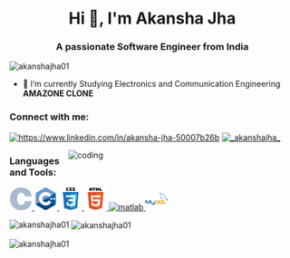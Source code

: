 <h1 align="center">Hi 👋, I'm Akansha Jha</h1>
<h3 align="center">A passionate Software Engineer from India</h3>

<p align="left"> <img src="https://komarev.com/ghpvc/?username=akanshajha01&label=Profile%20views&color=0e75b6&style=flat" alt="akanshajha01" /> </p>

- 🔭 I’m currently Studying Electronics and Communication Engineering **AMAZONE CLONE**

<h3 align="left">Connect with me:</h3>
<p align="left">
<a href="https://linkedin.com/in/https://www.linkedin.com/in/akansha-jha-50007b26b" target="blank"><img align="center" src="https://raw.githubusercontent.com/rahuldkjain/github-profile-readme-generator/master/src/images/icons/Social/linked-in-alt.svg" alt="https://www.linkedin.com/in/akansha-jha-50007b26b" height="30" width="40" /></a>
<a href="https://instagram.com/_akanshajha_" target="blank"><img align="center" src="https://raw.githubusercontent.com/rahuldkjain/github-profile-readme-generator/master/src/images/icons/Social/instagram.svg" alt="_akanshajha_" height="30" width="40" /></a>
</p>
<img align="right" alt="coding" width="400" src="https://www.google.com/url?sa=i&url=https%3A%2F%2Fgithub.com%2Frudrabarad%2FGifs&psig=AOvVaw1eYFuFY3ZLe7UBuEj6_V-i&ust=1750349045919000&source=images&cd=vfe&opi=89978449&ved=0CBAQjRxqFwoTCJDLyL-r-40DFQAAAAAdAAAAABAE">
<h3 align="left">Languages and Tools:</h3>
<p align="left"> <a href="https://www.cprogramming.com/" target="_blank" rel="noreferrer"> <img src="https://raw.githubusercontent.com/devicons/devicon/master/icons/c/c-original.svg" alt="c" width="40" height="40"/> </a> <a href="https://www.w3schools.com/cpp/" target="_blank" rel="noreferrer"> <img src="https://raw.githubusercontent.com/devicons/devicon/master/icons/cplusplus/cplusplus-original.svg" alt="cplusplus" width="40" height="40"/> </a> <a href="https://www.w3schools.com/css/" target="_blank" rel="noreferrer"> <img src="https://raw.githubusercontent.com/devicons/devicon/master/icons/css3/css3-original-wordmark.svg" alt="css3" width="40" height="40"/> </a> <a href="https://www.w3.org/html/" target="_blank" rel="noreferrer"> <img src="https://raw.githubusercontent.com/devicons/devicon/master/icons/html5/html5-original-wordmark.svg" alt="html5" width="40" height="40"/> </a> <a href="https://www.mathworks.com/" target="_blank" rel="noreferrer"> <img src="https://upload.wikimedia.org/wikipedia/commons/2/21/Matlab_Logo.png" alt="matlab" width="40" height="40"/> </a> <a href="https://www.mysql.com/" target="_blank" rel="noreferrer"> <img src="https://raw.githubusercontent.com/devicons/devicon/master/icons/mysql/mysql-original-wordmark.svg" alt="mysql" width="40" height="40"/> </a> </p>

<p><img align="left" src="https://github-readme-stats.vercel.app/api/top-langs?username=akanshajha01&show_icons=true&locale=en&layout=compact" alt="akanshajha01" /></p>

<p>&nbsp;<img align="center" src="https://github-readme-stats.vercel.app/api?username=akanshajha01&show_icons=true&locale=en" alt="akanshajha01" /></p>

<p><img align="center" src="https://github-readme-streak-stats.herokuapp.com/?user=akanshajha01&" alt="akanshajha01" /></p>
